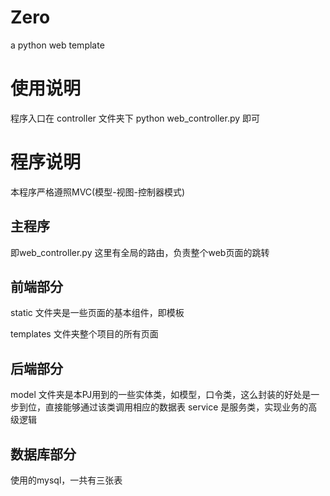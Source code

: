 # Zero
a python web template

# 使用说明
程序入口在 controller 文件夹下
python web_controller.py 即可

# 程序说明
本程序严格遵照MVC(模型-视图-控制器模式)
## 主程序
即web_controller.py 这里有全局的路由，负责整个web页面的跳转
## 前端部分
static 文件夹是一些页面的基本组件，即模板

templates 文件夹整个项目的所有页面
## 后端部分
model 文件夹是本PJ用到的一些实体类，如模型，口令类，这么封装的好处是一步到位，直接能够通过该类调用相应的数据表
service 是服务类，实现业务的高级逻辑
## 数据库部分
使用的mysql，一共有三张表
